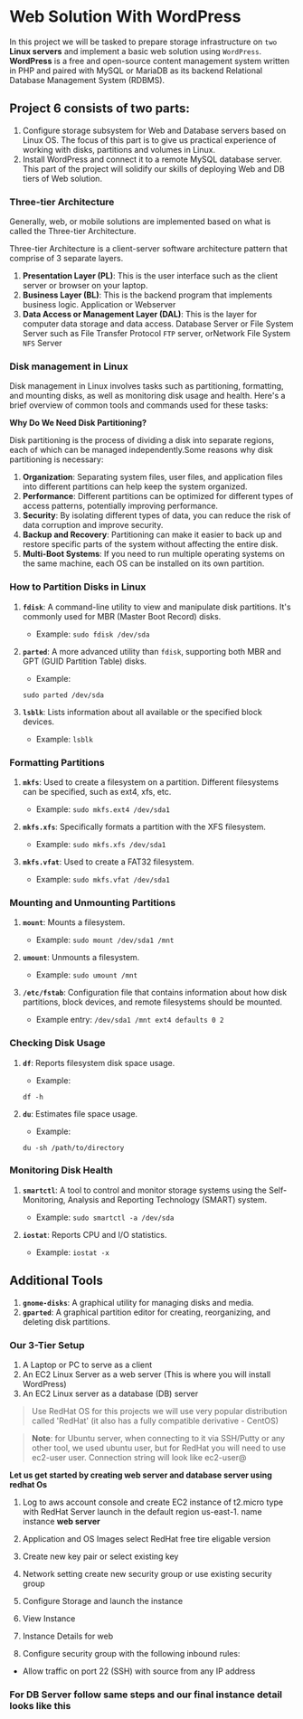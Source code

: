 # Web Solution With WordPress

In this project we will be tasked to prepare storage infrastructure on `two` **Linux servers** and implement a basic web solution using `WordPress`. **WordPress** is a free and open-source content management system written in PHP and paired with MySQL or MariaDB as its backend Relational Database Management System (RDBMS).

## Project 6 consists of two parts:

1. Configure storage subsystem for Web and Database servers based on Linux OS. The focus of this part is to give us practical experience of working with disks, partitions and volumes in Linux.
2. Install WordPress and connect it to a remote MySQL database server. This part of the project will solidify our skills of deploying Web and DB tiers of Web solution.

### Three-tier Architecture
Generally, web, or mobile solutions are implemented based on what is called the Three-tier Architecture.

Three-tier Architecture is a client-server software architecture pattern that comprise of 3 separate layers.


1. **Presentation Layer (PL)**: This is the user interface such as the client server or browser on your laptop.
2. **Business Layer (BL)**: This is the backend program that implements business logic. Application or Webserver
3. **Data Access or Management Layer (DAL)**: This is the layer for computer data storage and data access. Database Server or File System Server such as File Transfer Protocol `FTP` server, orNetwork File System `NFS` Server

### Disk management in Linux

Disk management in Linux involves tasks such as partitioning, formatting, and mounting disks, as well as monitoring disk usage and health. Here's a brief overview of common tools and commands used for these tasks:

**Why Do We Need Disk Partitioning?**

Disk partitioning is the process of dividing a disk into separate regions, each of which can be managed independently.Some reasons why disk partitioning is necessary:

1. **Organization**: Separating system files, user files, and application files into different partitions can help keep the system organized.
2. **Performance**: Different partitions can be optimized for different types of access patterns, potentially improving performance.
3. **Security**: By isolating different types of data, you can reduce the risk of data corruption and improve security.
4. **Backup and Recovery**: Partitioning can make it easier to back up and restore specific parts of the system without affecting the entire disk.
5. **Multi-Boot Systems**: If you need to run multiple operating systems on the same machine, each OS can be installed on its own partition.

### How to Partition Disks in Linux

1. **`fdisk`**: A command-line utility to view and manipulate disk partitions. It's commonly used for MBR (Master Boot Record) disks.
   - Example: 
   ```sudo fdisk /dev/sda```
   
2. **`parted`**: A more advanced utility than `fdisk`, supporting both MBR and GPT (GUID Partition Table) disks.
   
   - Example: 
   
   ```sudo parted /dev/sda```
   
3. **`lsblk`**: Lists information about all available or the specified block devices.
   - Example: 
   ```lsblk```

### Formatting Partitions

1. **`mkfs`**: Used to create a filesystem on a partition. Different filesystems can be specified, such as ext4, xfs, etc.
   - Example: 
   ```sudo mkfs.ext4 /dev/sda1```
   
2. **`mkfs.xfs`**: Specifically formats a partition with the XFS filesystem.
   - Example: 
   ```sudo mkfs.xfs /dev/sda1```
   
3. **`mkfs.vfat`**: Used to create a FAT32 filesystem.
   - Example: 
   ```sudo mkfs.vfat /dev/sda1```

### Mounting and Unmounting Partitions

1. **`mount`**: Mounts a filesystem.
   - Example: 
   ```sudo mount /dev/sda1 /mnt```
   
2. **`umount`**: Unmounts a filesystem.
   - Example: 
   ```sudo umount /mnt```

3. **`/etc/fstab`**: Configuration file that contains information about how disk partitions, block devices, and remote filesystems should be mounted.
   - Example entry: 
   ```/dev/sda1 /mnt ext4 defaults 0 2```

### Checking Disk Usage

1. **`df`**: Reports filesystem disk space usage.
   - Example: 
   
   ```df -h```
   
2. **`du`**: Estimates file space usage.
   
   - Example: 
   
   ```du -sh /path/to/directory```

### Monitoring Disk Health

1. **`smartctl`**: A tool to control and monitor storage systems using the Self-Monitoring, Analysis and Reporting Technology (SMART) system.
   - Example: `sudo smartctl -a /dev/sda`

2. **`iostat`**: Reports CPU and I/O statistics.
   
   - Example: ```iostat -x```

## Additional Tools

1. **`gnome-disks`**: A graphical utility for managing disks and media.
2. **`gparted`**: A graphical partition editor for creating, reorganizing, and deleting disk partitions.

### Our 3-Tier Setup
1. A Laptop or PC to serve as a client
2. An EC2 Linux Server as a web server (This is where you will install WordPress)
3. An EC2 Linux server as a database (DB) server

> Use RedHat OS for this projects we will use very popular distribution called 'RedHat' (it also has a fully compatible derivative - CentOS)

> **Note**: for Ubuntu server, when connecting to it via SSH/Putty or any other tool, we used ubuntu user, but for RedHat you will need to use ec2-user user. Connection string will look like ec2-user@<Public-IP>

**Let us get started by creating web server and database server using redhat Os**

1. Log to aws account console and create EC2 instance of t2.micro type with RedHat Server launch in the default region us-east-1. name instance **web server**

2. Application and OS Images select RedHat free tire eligable version

3. Create new key pair or select existing key

4. Network setting create new security group or use existing security group

5. Configure Storage and launch the instance
6. View Instance
7. Instance Details for web 
8. Configure security group with the following inbound rules:

- Allow traffic on port 22 (SSH) with source from any IP address

### For DB Server follow same steps and our final instance detail looks like this

